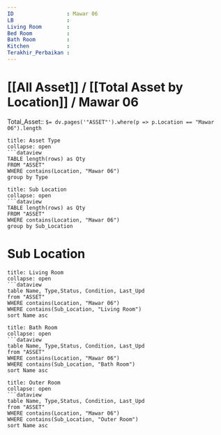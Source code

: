 ```yaml
---
ID                 : Mawar 06
LB                 : 
Living Room        : 
Bed Room           :
Bath Room          :
Kitchen            :
Terakhir_Perbaikan : 
---
```

# [[All Asset]] / [[Total Asset by Location]] / Mawar 06
Total_Asset:: `$= dv.pages('"ASSET"').where(p => p.Location == "Mawar 06").length`




```ad-Asset
title: Asset Type
collapse: open
```dataview 
TABLE length(rows) as Qty 
FROM "ASSET" 
WHERE contains(Location, "Mawar 06")
group by Type
```
```ad-Asset
title: Sub Location
collapse: open
```dataview 
TABLE length(rows) as Qty 
FROM "ASSET" 
WHERE contains(Location, "Mawar 06")
group by Sub_Location
```



# Sub Location
```ad-Sub_Location
title: Living Room
collapse: open
```dataview  
table Name, Type,Status, Condition, Last_Upd
from "ASSET"
WHERE contains(Location, "Mawar 06")
WHERE contains(Sub_Location, "Living Room")
sort Name asc
```
```ad-Sub_Location
title: Bath Room
collapse: open
```dataview  
table Name, Type,Status, Condition, Last_Upd
from "ASSET"
WHERE contains(Location, "Mawar 06")
WHERE contains(Sub_Location, "Bath Room")
sort Name asc
```
```ad-Sub_Location
title: Outer Room
collapse: open
```dataview  
table Name, Type,Status, Condition, Last_Upd
from "ASSET"
WHERE contains(Location, "Mawar 06")
WHERE contains(Sub_Location, "Outer Room")
sort Name asc
```
